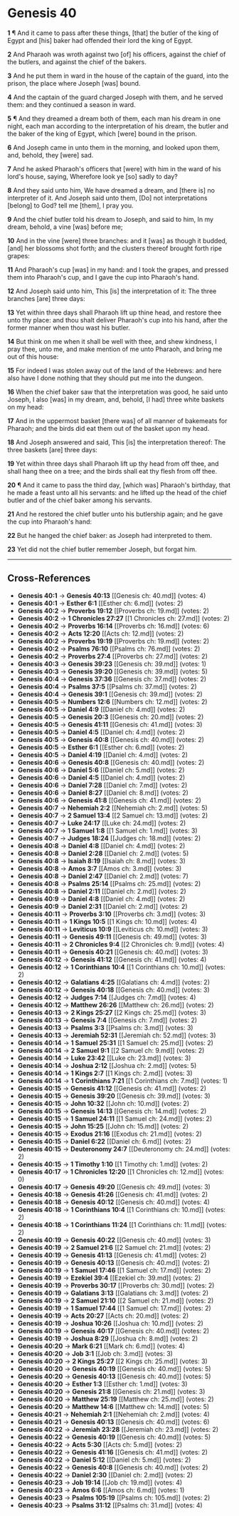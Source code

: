 # Genesis 40

**1** ¶ And it came to pass after these things, [that] the butler of the king of Egypt and [his] baker had offended their lord the king of Egypt.

**2** And Pharaoh was wroth against two [of] his officers, against the chief of the butlers, and against the chief of the bakers.

**3** And he put them in ward in the house of the captain of the guard, into the prison, the place where Joseph [was] bound.

**4** And the captain of the guard charged Joseph with them, and he served them: and they continued a season in ward.

**5** ¶ And they dreamed a dream both of them, each man his dream in one night, each man according to the interpretation of his dream, the butler and the baker of the king of Egypt, which [were] bound in the prison.

**6** And Joseph came in unto them in the morning, and looked upon them, and, behold, they [were] sad.

**7** And he asked Pharaoh's officers that [were] with him in the ward of his lord's house, saying, Wherefore look ye [so] sadly to day?

**8** And they said unto him, We have dreamed a dream, and [there is] no interpreter of it. And Joseph said unto them, [Do] not interpretations [belong] to God? tell me [them], I pray you.

**9** And the chief butler told his dream to Joseph, and said to him, In my dream, behold, a vine [was] before me;

**10** And in the vine [were] three branches: and it [was] as though it budded, [and] her blossoms shot forth; and the clusters thereof brought forth ripe grapes:

**11** And Pharaoh's cup [was] in my hand: and I took the grapes, and pressed them into Pharaoh's cup, and I gave the cup into Pharaoh's hand.

**12** And Joseph said unto him, This [is] the interpretation of it: The three branches [are] three days:

**13** Yet within three days shall Pharaoh lift up thine head, and restore thee unto thy place: and thou shalt deliver Pharaoh's cup into his hand, after the former manner when thou wast his butler.

**14** But think on me when it shall be well with thee, and shew kindness, I pray thee, unto me, and make mention of me unto Pharaoh, and bring me out of this house:

**15** For indeed I was stolen away out of the land of the Hebrews: and here also have I done nothing that they should put me into the dungeon.

**16** When the chief baker saw that the interpretation was good, he said unto Joseph, I also [was] in my dream, and, behold, [I had] three white baskets on my head:

**17** And in the uppermost basket [there was] of all manner of bakemeats for Pharaoh; and the birds did eat them out of the basket upon my head.

**18** And Joseph answered and said, This [is] the interpretation thereof: The three baskets [are] three days:

**19** Yet within three days shall Pharaoh lift up thy head from off thee, and shall hang thee on a tree; and the birds shall eat thy flesh from off thee.

**20** ¶ And it came to pass the third day, [which was] Pharaoh's birthday, that he made a feast unto all his servants: and he lifted up the head of the chief butler and of the chief baker among his servants.

**21** And he restored the chief butler unto his butlership again; and he gave the cup into Pharaoh's hand:

**22** But he hanged the chief baker: as Joseph had interpreted to them.

**23** Yet did not the chief butler remember Joseph, but forgat him.

---

## Cross-References

- **Genesis 40:1** → **Genesis 40:13** [[Genesis ch: 40.md]] (votes: 4)
- **Genesis 40:1** → **Esther 6:1** [[Esther ch: 6.md]] (votes: 2)
- **Genesis 40:2** → **Proverbs 19:12** [[Proverbs ch: 19.md]] (votes: 2)
- **Genesis 40:2** → **1 Chronicles 27:27** [[1 Chronicles ch: 27.md]] (votes: 2)
- **Genesis 40:2** → **Proverbs 16:14** [[Proverbs ch: 16.md]] (votes: 6)
- **Genesis 40:2** → **Acts 12:20** [[Acts ch: 12.md]] (votes: 2)
- **Genesis 40:2** → **Proverbs 19:19** [[Proverbs ch: 19.md]] (votes: 2)
- **Genesis 40:2** → **Psalms 76:10** [[Psalms ch: 76.md]] (votes: 2)
- **Genesis 40:2** → **Proverbs 27:4** [[Proverbs ch: 27.md]] (votes: 2)
- **Genesis 40:3** → **Genesis 39:23** [[Genesis ch: 39.md]] (votes: 1)
- **Genesis 40:3** → **Genesis 39:20** [[Genesis ch: 39.md]] (votes: 5)
- **Genesis 40:4** → **Genesis 37:36** [[Genesis ch: 37.md]] (votes: 2)
- **Genesis 40:4** → **Psalms 37:5** [[Psalms ch: 37.md]] (votes: 2)
- **Genesis 40:4** → **Genesis 39:1** [[Genesis ch: 39.md]] (votes: 2)
- **Genesis 40:5** → **Numbers 12:6** [[Numbers ch: 12.md]] (votes: 2)
- **Genesis 40:5** → **Daniel 4:9** [[Daniel ch: 4.md]] (votes: 2)
- **Genesis 40:5** → **Genesis 20:3** [[Genesis ch: 20.md]] (votes: 2)
- **Genesis 40:5** → **Genesis 41:11** [[Genesis ch: 41.md]] (votes: 3)
- **Genesis 40:5** → **Daniel 4:5** [[Daniel ch: 4.md]] (votes: 2)
- **Genesis 40:5** → **Genesis 40:8** [[Genesis ch: 40.md]] (votes: 2)
- **Genesis 40:5** → **Esther 6:1** [[Esther ch: 6.md]] (votes: 2)
- **Genesis 40:5** → **Daniel 4:19** [[Daniel ch: 4.md]] (votes: 2)
- **Genesis 40:6** → **Genesis 40:8** [[Genesis ch: 40.md]] (votes: 2)
- **Genesis 40:6** → **Daniel 5:6** [[Daniel ch: 5.md]] (votes: 2)
- **Genesis 40:6** → **Daniel 4:5** [[Daniel ch: 4.md]] (votes: 2)
- **Genesis 40:6** → **Daniel 7:28** [[Daniel ch: 7.md]] (votes: 2)
- **Genesis 40:6** → **Daniel 8:27** [[Daniel ch: 8.md]] (votes: 2)
- **Genesis 40:6** → **Genesis 41:8** [[Genesis ch: 41.md]] (votes: 2)
- **Genesis 40:7** → **Nehemiah 2:2** [[Nehemiah ch: 2.md]] (votes: 5)
- **Genesis 40:7** → **2 Samuel 13:4** [[2 Samuel ch: 13.md]] (votes: 2)
- **Genesis 40:7** → **Luke 24:17** [[Luke ch: 24.md]] (votes: 2)
- **Genesis 40:7** → **1 Samuel 1:8** [[1 Samuel ch: 1.md]] (votes: 3)
- **Genesis 40:7** → **Judges 18:24** [[Judges ch: 18.md]] (votes: 2)
- **Genesis 40:8** → **Daniel 4:8** [[Daniel ch: 4.md]] (votes: 2)
- **Genesis 40:8** → **Daniel 2:28** [[Daniel ch: 2.md]] (votes: 5)
- **Genesis 40:8** → **Isaiah 8:19** [[Isaiah ch: 8.md]] (votes: 3)
- **Genesis 40:8** → **Amos 3:7** [[Amos ch: 3.md]] (votes: 3)
- **Genesis 40:8** → **Daniel 2:47** [[Daniel ch: 2.md]] (votes: 7)
- **Genesis 40:8** → **Psalms 25:14** [[Psalms ch: 25.md]] (votes: 2)
- **Genesis 40:8** → **Daniel 2:11** [[Daniel ch: 2.md]] (votes: 2)
- **Genesis 40:9** → **Daniel 4:8** [[Daniel ch: 4.md]] (votes: 2)
- **Genesis 40:9** → **Daniel 2:31** [[Daniel ch: 2.md]] (votes: 2)
- **Genesis 40:11** → **Proverbs 3:10** [[Proverbs ch: 3.md]] (votes: 3)
- **Genesis 40:11** → **1 Kings 10:5** [[1 Kings ch: 10.md]] (votes: 4)
- **Genesis 40:11** → **Leviticus 10:9** [[Leviticus ch: 10.md]] (votes: 3)
- **Genesis 40:11** → **Genesis 49:11** [[Genesis ch: 49.md]] (votes: 3)
- **Genesis 40:11** → **2 Chronicles 9:4** [[2 Chronicles ch: 9.md]] (votes: 4)
- **Genesis 40:11** → **Genesis 40:21** [[Genesis ch: 40.md]] (votes: 3)
- **Genesis 40:12** → **Genesis 41:12** [[Genesis ch: 41.md]] (votes: 4)
- **Genesis 40:12** → **1 Corinthians 10:4** [[1 Corinthians ch: 10.md]] (votes: 2)
- **Genesis 40:12** → **Galatians 4:25** [[Galatians ch: 4.md]] (votes: 2)
- **Genesis 40:12** → **Genesis 40:18** [[Genesis ch: 40.md]] (votes: 3)
- **Genesis 40:12** → **Judges 7:14** [[Judges ch: 7.md]] (votes: 4)
- **Genesis 40:12** → **Matthew 26:26** [[Matthew ch: 26.md]] (votes: 2)
- **Genesis 40:13** → **2 Kings 25:27** [[2 Kings ch: 25.md]] (votes: 3)
- **Genesis 40:13** → **Genesis 7:4** [[Genesis ch: 7.md]] (votes: 2)
- **Genesis 40:13** → **Psalms 3:3** [[Psalms ch: 3.md]] (votes: 3)
- **Genesis 40:13** → **Jeremiah 52:31** [[Jeremiah ch: 52.md]] (votes: 3)
- **Genesis 40:14** → **1 Samuel 25:31** [[1 Samuel ch: 25.md]] (votes: 2)
- **Genesis 40:14** → **2 Samuel 9:1** [[2 Samuel ch: 9.md]] (votes: 2)
- **Genesis 40:14** → **Luke 23:42** [[Luke ch: 23.md]] (votes: 3)
- **Genesis 40:14** → **Joshua 2:12** [[Joshua ch: 2.md]] (votes: 5)
- **Genesis 40:14** → **1 Kings 2:7** [[1 Kings ch: 2.md]] (votes: 3)
- **Genesis 40:14** → **1 Corinthians 7:21** [[1 Corinthians ch: 7.md]] (votes: 1)
- **Genesis 40:15** → **Genesis 41:12** [[Genesis ch: 41.md]] (votes: 2)
- **Genesis 40:15** → **Genesis 39:20** [[Genesis ch: 39.md]] (votes: 3)
- **Genesis 40:15** → **John 10:32** [[John ch: 10.md]] (votes: 2)
- **Genesis 40:15** → **Genesis 14:13** [[Genesis ch: 14.md]] (votes: 2)
- **Genesis 40:15** → **1 Samuel 24:11** [[1 Samuel ch: 24.md]] (votes: 2)
- **Genesis 40:15** → **John 15:25** [[John ch: 15.md]] (votes: 2)
- **Genesis 40:15** → **Exodus 21:16** [[Exodus ch: 21.md]] (votes: 2)
- **Genesis 40:15** → **Daniel 6:22** [[Daniel ch: 6.md]] (votes: 2)
- **Genesis 40:15** → **Deuteronomy 24:7** [[Deuteronomy ch: 24.md]] (votes: 2)
- **Genesis 40:15** → **1 Timothy 1:10** [[1 Timothy ch: 1.md]] (votes: 2)
- **Genesis 40:17** → **1 Chronicles 12:20** [[1 Chronicles ch: 12.md]] (votes: 0)
- **Genesis 40:17** → **Genesis 49:20** [[Genesis ch: 49.md]] (votes: 3)
- **Genesis 40:18** → **Genesis 41:26** [[Genesis ch: 41.md]] (votes: 2)
- **Genesis 40:18** → **Genesis 40:12** [[Genesis ch: 40.md]] (votes: 4)
- **Genesis 40:18** → **1 Corinthians 10:4** [[1 Corinthians ch: 10.md]] (votes: 2)
- **Genesis 40:18** → **1 Corinthians 11:24** [[1 Corinthians ch: 11.md]] (votes: 2)
- **Genesis 40:19** → **Genesis 40:22** [[Genesis ch: 40.md]] (votes: 3)
- **Genesis 40:19** → **2 Samuel 21:6** [[2 Samuel ch: 21.md]] (votes: 2)
- **Genesis 40:19** → **Genesis 41:13** [[Genesis ch: 41.md]] (votes: 2)
- **Genesis 40:19** → **Genesis 40:13** [[Genesis ch: 40.md]] (votes: 2)
- **Genesis 40:19** → **1 Samuel 17:46** [[1 Samuel ch: 17.md]] (votes: 2)
- **Genesis 40:19** → **Ezekiel 39:4** [[Ezekiel ch: 39.md]] (votes: 2)
- **Genesis 40:19** → **Proverbs 30:17** [[Proverbs ch: 30.md]] (votes: 2)
- **Genesis 40:19** → **Galatians 3:13** [[Galatians ch: 3.md]] (votes: 2)
- **Genesis 40:19** → **2 Samuel 21:10** [[2 Samuel ch: 21.md]] (votes: 2)
- **Genesis 40:19** → **1 Samuel 17:44** [[1 Samuel ch: 17.md]] (votes: 2)
- **Genesis 40:19** → **Acts 20:27** [[Acts ch: 20.md]] (votes: 2)
- **Genesis 40:19** → **Joshua 10:26** [[Joshua ch: 10.md]] (votes: 2)
- **Genesis 40:19** → **Genesis 40:17** [[Genesis ch: 40.md]] (votes: 2)
- **Genesis 40:19** → **Joshua 8:29** [[Joshua ch: 8.md]] (votes: 2)
- **Genesis 40:20** → **Mark 6:21** [[Mark ch: 6.md]] (votes: 4)
- **Genesis 40:20** → **Job 3:1** [[Job ch: 3.md]] (votes: 3)
- **Genesis 40:20** → **2 Kings 25:27** [[2 Kings ch: 25.md]] (votes: 3)
- **Genesis 40:20** → **Genesis 40:19** [[Genesis ch: 40.md]] (votes: 5)
- **Genesis 40:20** → **Genesis 40:13** [[Genesis ch: 40.md]] (votes: 5)
- **Genesis 40:20** → **Esther 1:3** [[Esther ch: 1.md]] (votes: 3)
- **Genesis 40:20** → **Genesis 21:8** [[Genesis ch: 21.md]] (votes: 3)
- **Genesis 40:20** → **Matthew 25:19** [[Matthew ch: 25.md]] (votes: 2)
- **Genesis 40:20** → **Matthew 14:6** [[Matthew ch: 14.md]] (votes: 5)
- **Genesis 40:21** → **Nehemiah 2:1** [[Nehemiah ch: 2.md]] (votes: 4)
- **Genesis 40:21** → **Genesis 40:13** [[Genesis ch: 40.md]] (votes: 6)
- **Genesis 40:22** → **Jeremiah 23:28** [[Jeremiah ch: 23.md]] (votes: 2)
- **Genesis 40:22** → **Genesis 40:19** [[Genesis ch: 40.md]] (votes: 5)
- **Genesis 40:22** → **Acts 5:30** [[Acts ch: 5.md]] (votes: 2)
- **Genesis 40:22** → **Genesis 41:16** [[Genesis ch: 41.md]] (votes: 2)
- **Genesis 40:22** → **Daniel 5:12** [[Daniel ch: 5.md]] (votes: 2)
- **Genesis 40:22** → **Genesis 40:8** [[Genesis ch: 40.md]] (votes: 2)
- **Genesis 40:22** → **Daniel 2:30** [[Daniel ch: 2.md]] (votes: 2)
- **Genesis 40:23** → **Job 19:14** [[Job ch: 19.md]] (votes: 4)
- **Genesis 40:23** → **Amos 6:6** [[Amos ch: 6.md]] (votes: 1)
- **Genesis 40:23** → **Psalms 105:19** [[Psalms ch: 105.md]] (votes: 2)
- **Genesis 40:23** → **Psalms 31:12** [[Psalms ch: 31.md]] (votes: 4)
